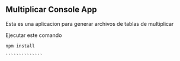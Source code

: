 
## Multiplicar Console App

Esta es una aplicacion para generar archivos de tablas de multiplicar

Ejecutar este comando

```````````````
npm install

``````````````